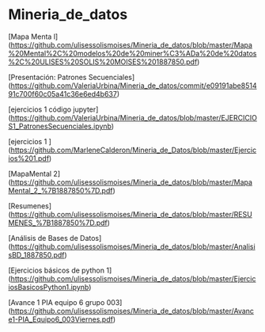 # Mineria_de_datos

[Mapa Menta l] (https://github.com/ulisessolismoises/Mineria_de_datos/blob/master/Mapa%20Mental%2C%20modelos%20de%20miner%C3%ADa%20de%20datos%2C%20ULISES%20SOLIS%20MOISES%201887850.pdf)

[Presentación: Patrones Secuenciales] (https://github.com/ValeriaUrbina/Mineria_de_datos/commit/e09191abe851491c700f60c05a41c36e6ed4b637)

[ejercicios  1 código jupyter] (https://github.com/ValeriaUrbina/Mineria_de_datos/blob/master/EJERCICIOS1_PatronesSecuenciales.ipynb)

[ejercicios 1 ] (https://github.com/MarleneCalderon/Mineria_de_Datos/blob/master/Ejercicios%201.pdf)

[MapaMental 2]  (https://github.com/ulisessolismoises/Mineria_de_datos/blob/master/MapaMental_2_%7B1887850%7D.pdf)

[Resumenes] (https://github.com/ulisessolismoises/Mineria_de_datos/blob/master/RESUMENES_%7B1887850%7D.pdf)

[Análisis de Bases de Datos] (https://github.com/ulisessolismoises/Mineria_de_datos/blob/master/AnalisisBD_1887850.pdf)

[Ejercicios básicos de python 1] (https://github.com/ulisessolismoises/Mineria_de_datos/blob/master/EjerciciosBasicosPython1.ipynb)

[Avance 1 PIA equipo 6 grupo 003] (https://github.com/ulisessolismoises/Mineria_de_datos/blob/master/Avance1-PIA_Equipo6_003Viernes.pdf)
